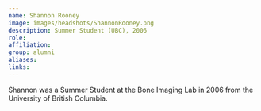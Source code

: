 ```yaml
---
name: Shannon Rooney
image: images/headshots/ShannonRooney.png
description: Summer Student (UBC), 2006
role: 
affiliation: 
group: alumni
aliases: 
links:
---
```


Shannon was a Summer Student at the Bone Imaging Lab in 2006 from the University of British Columbia.